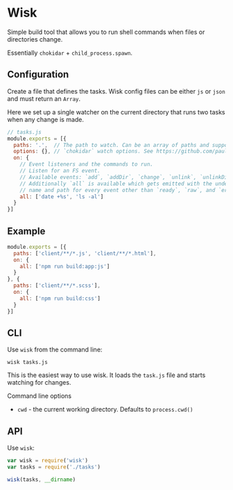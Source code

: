 # Wisk

Simple build tool that allows you to run shell commands when files or directories change.

Essentially `chokidar` + `child_process.spawn`.

## Configuration

Create a file that defines the tasks. Wisk config files can be either `js` or `json` and must return an `Array`.

Here we set up a single watcher on the current directory that runs two tasks when any change is made.

```js
// tasks.js
module.exports = [{
  paths: '.',  // The path to watch. Can be an array of paths and supports globs. See https://github.com/paulmillr/chokidar/blob/master/README.md#api
  options: {}, // `chokidar` watch options. See https://github.com/paulmillr/chokidar/blob/master/README.md#api
  on: {
    // Event listeners and the commands to run.
    // Listen for an FS event.
    // Available events: `add`, `addDir`, `change`, `unlink`, `unlinkDir`, `ready`, `raw`, `error`.
    // Additionally `all` is available which gets emitted with the underlying event
    // name and path for every event other than `ready`, `raw`, and `error`.
    all: ['date +%s', 'ls -al']
  }
}]
```

## Example

```js
module.exports = [{
  paths: ['client/**/*.js', 'client/**/*.html'],
  on: {
    all: ['npm run build:app:js']
  }
}, {
  paths: ['client/**/*.scss'],
  on: {
    all: ['npm run build:css']
  }
}]
```
## CLI

Use `wisk` from the command line:

`wisk tasks.js`

This is the easiest way to use wisk. It loads the `task.js` file and starts watching for changes.

  Command line options
  - `cwd` - the current working directory. Defaults to `process.cwd()`

## API

Use `wisk`:

```js
var wisk = require('wisk')
var tasks = require('./tasks')

wisk(tasks, __dirname)
```
